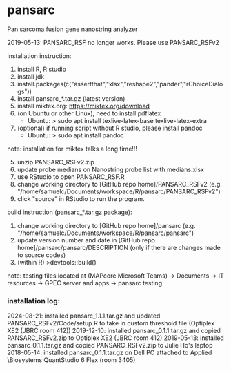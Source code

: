 # pansarc
Pan sarcoma fusion gene nanostring analyzer

2019-05-13: PANSARC_RSF no longer works.  Please use PANSARC_RSFv2

installation instruction:
1. install R, R studio
2. install jdk
3. install.packages(c("assertthat","xlsx","reshape2","pander","rChoiceDialogs"))
4. install pansarc_*.tar.gz (latest version)
5. install miktex.org: https://miktex.org/download
6. (on Ubuntu or other Linux), need to install pdflatex
    - Ubuntu: > sudo apt install texlive-latex-base texlive-latex-extra
7. (optional) if running script without R studio, please install pandoc 
    - Ubuntu: > sudo apt install pandoc

note: installation for miktex talks a long time!!!

5. unzip PANSARC_RSFv2.zip
6. update probe medians on Nanostring probe list with medians.xlsx
7. use RStudio to open PANSARC_RSF.R
8. change working directory to [GitHub repo home]/PANSARC_RSFv2 (e.g. "/home/samuelc/Documents/workspace/R/pansarc/PANSARC_RSFv2")
8. click "source" in RStudio to run the program.

build instruction (pansarc_*.tar.gz package):
1. change working directory to [GitHub repo home]/pansarc (e.g. "/home/samuelc/Documents/workspace/R/pansarc/pansarc")
2. update version number and date in [GitHub repo home]/pansarc/pansarc/DESCRIPTION (only if there are changes made to source codes)
3. (within R) >devtools::build()

note: testing files located at (MAPcore Microsoft Teams) -> Documents -> IT resources -> GPEC server and apps -> pansarc testing

### installation log:
2024-08-21: installed pansarc_1.1.1.tar.gz and updated PANSARC_RSFv2/Code/setup.R to take in custom threshold file (Optiplex XE2 (JBRC room 412))
2019-12-10: installed pansarc_0.1.1.tar.gz and copied PANSARC_RSFv2.zip to Optiplex XE2 (JBRC room 412)
2019-05-13: installed pansarc_0.1.1.tar.gz and copied PANSARC_RSFv2.zip to Julie Ho's laptop
2018-05-14: installed pansarc_0.1.1.tar.gz on Dell PC attached to Applied \Biosystems QuantStudio 6 Flex (room 3405)
